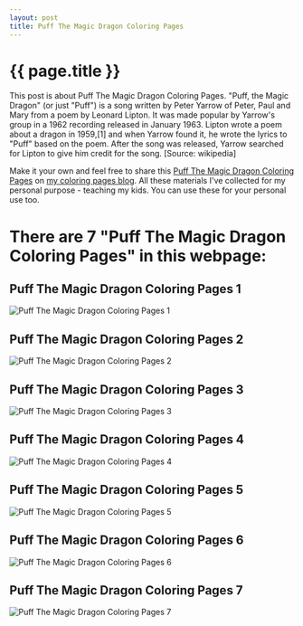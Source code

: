 ```yaml
---
layout: post
title: Puff The Magic Dragon Coloring Pages
---
```


{{ page.title }}
================

This post is about Puff The Magic Dragon Coloring Pages. \"Puff, the Magic Dragon\" (or just \"Puff\") is a song written by Peter Yarrow of Peter, Paul and Mary from a poem by Leonard Lipton. It was made popular by Yarrow's group in a 1962 recording released in January 1963. Lipton wrote a poem about a dragon in 1959,[1] and when Yarrow found it, he wrote the lyrics to \"Puff\" based on the poem. After the song was released, Yarrow searched for Lipton to give him credit for the song. [Source: wikipedia]

Make it your own and feel free to share this  [Puff The Magic Dragon Coloring Pages](https://coloring-pages.github.io/2022/1/12/Puff-The-Magic-Dragon-Coloring-Pages.html) on [my coloring pages blog](https://coloring-pages.github.io/). All these materials I've collected for my personal purpose - teaching my kids. You can use these for your personal use too.

# **There are 7 "Puff The Magic Dragon Coloring Pages" in this webpage:**

## Puff The Magic Dragon Coloring Pages 1

![Puff The Magic Dragon Coloring Pages 1](https://coloring-pages.github.io/coloring-pages/Puff-The-Magic-Dragon-Coloring-Pages-1.png)

<script async src="https://pagead2.googlesyndication.com/pagead/js/adsbygoogle.js?client=ca-pub-6753140515841889" crossorigin="anonymous"></script> <ins class="adsbygoogle" style="display:block" data-ad-format="autorelaxed" data-ad-client="ca-pub-6753140515841889" data-ad-slot="5405745125"></ins><script>(adsbygoogle = window.adsbygoogle || []).push({}); </script>

## Puff The Magic Dragon Coloring Pages 2

![Puff The Magic Dragon Coloring Pages 2](https://coloring-pages.github.io/coloring-pages/Puff-The-Magic-Dragon-Coloring-Pages-2.png)

## Puff The Magic Dragon Coloring Pages 3

![Puff The Magic Dragon Coloring Pages 3](https://coloring-pages.github.io/coloring-pages/Puff-The-Magic-Dragon-Coloring-Pages-3.png)

## Puff The Magic Dragon Coloring Pages 4

![Puff The Magic Dragon Coloring Pages 4](https://coloring-pages.github.io/coloring-pages/Puff-The-Magic-Dragon-Coloring-Pages-4.png)

## Puff The Magic Dragon Coloring Pages 5

![Puff The Magic Dragon Coloring Pages 5](https://coloring-pages.github.io/coloring-pages/Puff-The-Magic-Dragon-Coloring-Pages-5.png)

## Puff The Magic Dragon Coloring Pages 6

![Puff The Magic Dragon Coloring Pages 6](https://coloring-pages.github.io/coloring-pages/Puff-The-Magic-Dragon-Coloring-Pages-6.png)

## Puff The Magic Dragon Coloring Pages 7

![Puff The Magic Dragon Coloring Pages 7](https://coloring-pages.github.io/coloring-pages/Puff-The-Magic-Dragon-Coloring-Pages-7.png)

<script async src="https://pagead2.googlesyndication.com/pagead/js/adsbygoogle.js?client=ca-pub-6753140515841889" crossorigin="anonymous"></script> <ins class="adsbygoogle" style="display:block" data-ad-format="autorelaxed" data-ad-client="ca-pub-6753140515841889" data-ad-slot="5405745125"></ins><script>(adsbygoogle = window.adsbygoogle || []).push({}); </script>

